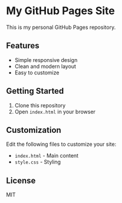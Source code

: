 # My GitHub Pages Site

This is my personal GitHub Pages repository. 

## Features
- Simple responsive design
- Clean and modern layout
- Easy to customize

## Getting Started
1. Clone this repository
2. Open `index.html` in your browser

## Customization
Edit the following files to customize your site:
- `index.html` - Main content
- `style.css` - Styling

## License
MIT